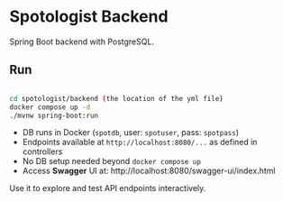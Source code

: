 # Spotologist Backend

Spring Boot backend with PostgreSQL.

## Run

```bash

cd spotologist/backend (the location of the yml file)
docker compose up -d
./mvnw spring-boot:run
```

- DB runs in Docker (`spotdb`, user: `spotuser`, pass: `spotpass`)
- Endpoints available at `http://localhost:8080/...` as defined in controllers
- No DB setup needed beyond `docker compose up`
- Access **Swagger** UI at: http://localhost:8080/swagger-ui/index.html

Use it to explore and test API endpoints interactively.